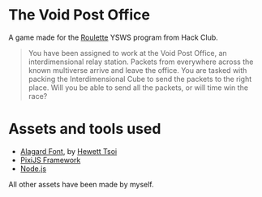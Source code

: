 # The Void Post Office
A game made for the [Roulette](https://roulette.hackclub.com) YSWS program from
Hack Club.

> You have been assigned to work at the Void Post Office, an interdimensional relay
  station. Packets from everywhere across the known multiverse arrive and leave the
  office. You are tasked with packing the Interdimensional Cube to send the packets
  to the right place. Will you be able to send all the packets, or will time win
  the race?

# Assets and tools used
- [Alagard Font](https://www.dafont.com/alagard.font), by
  [Hewett Tsoi](https://www.dafont.com/hewett-tsoi.d4888)
- [PixiJS Framework](https://pixijs.com/)
- [Node.js](https://nodejs.org)

All other assets have been made by myself.